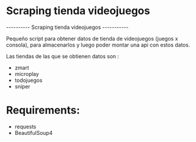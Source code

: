 Scraping tienda videojuegos
==============

---------- Scraping tienda videojuegos -----------

Pequeño script para obtener datos de tienda de videojuegos (juegos x consola), para almacenarlos y luego poder montar una api con estos datos.

Las tiendas de las que se obtienen datos son : 

* zmart
* microplay
* todojuegos
* sniper


Requirements:
==============

* requests
* BeautifulSoup4

